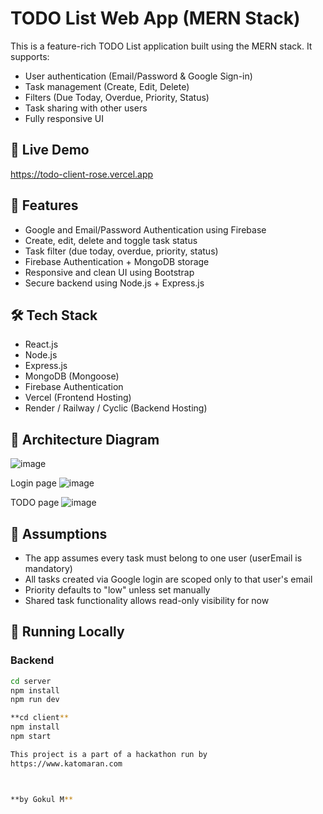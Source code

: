 # TODO List Web App (MERN Stack)

This is a feature-rich TODO List application built using the MERN stack. It supports:
- User authentication (Email/Password & Google Sign-in)
- Task management (Create, Edit, Delete)
- Filters (Due Today, Overdue, Priority, Status)
- Task sharing with other users
- Fully responsive UI

## 🔗 Live Demo
https://todo-client-rose.vercel.app

## 🚀 Features
- Google and Email/Password Authentication using Firebase
- Create, edit, delete and toggle task status
- Task filter (due today, overdue, priority, status)
- Firebase Authentication + MongoDB storage
- Responsive and clean UI using Bootstrap
- Secure backend using Node.js + Express.js

## 🛠️ Tech Stack
- React.js
- Node.js
- Express.js
- MongoDB (Mongoose)
- Firebase Authentication
- Vercel (Frontend Hosting)
- Render / Railway / Cyclic (Backend Hosting)

## 📸 Architecture Diagram
![image](https://github.com/user-attachments/assets/0f8d98a0-88ce-4367-badb-0442e8e9ef26)

Login page
![image](https://github.com/user-attachments/assets/8def286d-627f-4405-b648-7a7efe5cf73d)

TODO page
![image](https://github.com/user-attachments/assets/c26e31a2-b598-482c-bb13-92f0f66311c3)

## 📌 Assumptions
- The app assumes every task must belong to one user (userEmail is mandatory)
- All tasks created via Google login are scoped only to that user's email
- Priority defaults to "low" unless set manually
- Shared task functionality allows read-only visibility for now

## 🧪 Running Locally

### Backend
```bash
cd server
npm install
npm run dev

**cd client**
npm install
npm start

This project is a part of a hackathon run by
https://www.katomaran.com



**by Gokul M**
